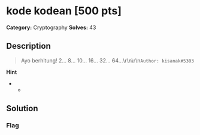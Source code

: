 # kode kodean [500 pts]

**Category:** Cryptography
**Solves:** 43

## Description
>Ayo berhitung! 2... 8... 10... 16... 32... 64...\r\n\r\n`Author: kisanak#5303`

**Hint**
* -

## Solution

### Flag

